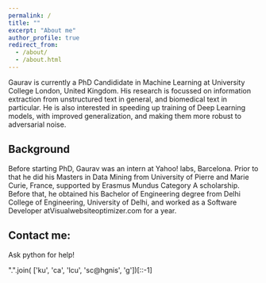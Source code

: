 ```yaml
---
permalink: /
title: ""
excerpt: "About me"
author_profile: true
redirect_from: 
  - /about/
  - /about.html
---
```


Gaurav is currently a PhD Candididate in Machine Learning at University College London, United Kingdom. His research is focussed on information extraction from unstructured text in general, and biomedical text in particular. He is also interested in speeding up training of Deep Learning models, with improved generalization, and making them more robust to adversarial noise. 

Background
------
Before starting PhD, Gaurav was an intern at Yahoo! labs, Barcelona. Prior to that he did his Masters in Data Mining from University of Pierre and Marie Curie, France, supported by Erasmus Mundus Category A scholarship. Before that, he obtained his Bachelor of Engineering degree from Delhi College of Engineering, University of Delhi, and worked as a Software Developer atVisualwebsiteoptimizer.com for a year. 


Contact me:
------
Ask python for help!

".".join( ['ku', 'ca', 'lcu', 'sc@hgnis', 'g'])[::-1]     
